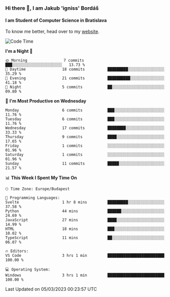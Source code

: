 ### Hi there 👋, I am Jakub 'igniss' Bordáš

#### I am Student of Computer Science in Bratislava
To know me better, head over to my [website](https://bordas.sk).


<!--START_SECTION:waka-->
![Code Time](http://img.shields.io/badge/Code%20Time-1%2C057%20hrs%2039%20mins-blue)

**I'm a Night 🦉** 

```text
🌞 Morning                7 commits           ███░░░░░░░░░░░░░░░░░░░░░░   13.73 % 
🌆 Daytime                18 commits          █████████░░░░░░░░░░░░░░░░   35.29 % 
🌃 Evening                21 commits          ██████████░░░░░░░░░░░░░░░   41.18 % 
🌙 Night                  5 commits           ██░░░░░░░░░░░░░░░░░░░░░░░   09.80 % 
```
📅 **I'm Most Productive on Wednesday** 

```text
Monday                   6 commits           ███░░░░░░░░░░░░░░░░░░░░░░   11.76 % 
Tuesday                  6 commits           ███░░░░░░░░░░░░░░░░░░░░░░   11.76 % 
Wednesday                17 commits          ████████░░░░░░░░░░░░░░░░░   33.33 % 
Thursday                 9 commits           ████░░░░░░░░░░░░░░░░░░░░░   17.65 % 
Friday                   1 commits           ░░░░░░░░░░░░░░░░░░░░░░░░░   01.96 % 
Saturday                 1 commits           ░░░░░░░░░░░░░░░░░░░░░░░░░   01.96 % 
Sunday                   11 commits          █████░░░░░░░░░░░░░░░░░░░░   21.57 % 
```


📊 **This Week I Spent My Time On** 

```text
🕑︎ Time Zone: Europe/Budapest

💬 Programming Languages: 
Svelte                   1 hr 8 mins         █████████░░░░░░░░░░░░░░░░   37.58 % 
Python                   44 mins             ██████░░░░░░░░░░░░░░░░░░░   24.69 % 
JavaScript               27 mins             ████░░░░░░░░░░░░░░░░░░░░░   14.99 % 
HTML                     18 mins             ███░░░░░░░░░░░░░░░░░░░░░░   10.02 % 
TypeScript               11 mins             ██░░░░░░░░░░░░░░░░░░░░░░░   06.07 % 

🔥 Editors: 
VS Code                  3 hrs 1 min         █████████████████████████   100.00 % 

💻 Operating System: 
Windows                  3 hrs 1 min         █████████████████████████   100.00 % 
```


 Last Updated on 05/03/2023 00:23:57 UTC
<!--END_SECTION:waka-->
